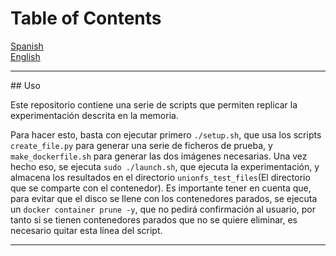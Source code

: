 # Table of Contents
[Spanish](#spanish)  
[English](#english)

---

<a name="spanish"/>
## Uso

Este repositorio contiene una serie de scripts que permiten replicar la experimentación descrita en la memoria.

Para hacer esto, basta con ejecutar primero `./setup.sh`, que usa los scripts `create_file.py` para generar una serie de ficheros de prueba, y `make_dockerfile.sh` para generar las dos imágenes necesarias. Una vez hecho eso, se ejecuta `sudo ./launch.sh`, que ejecuta la experimentación, y almacena los resultados en el directorio `unionfs_test_files`(El directorio que se comparte con el contenedor). Es importante tener en cuenta que, para evitar que el disco se llene con los contenedores parados, se ejecuta un `docker container prune -y`, que no pedirá confirmación al usuario, por tanto si se tienen contenedores parados que no se quiere eliminar, es necesario quitar esta línea del script.

---

<a name="english"/>
